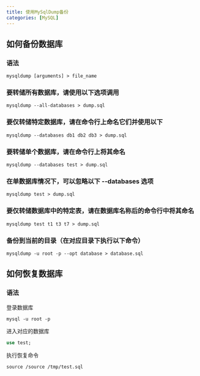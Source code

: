 ```yaml
---
title: 使用MySqlDump备份
categories: [MySQL]
---
```


## 如何备份数据库

### 语法

```shell
mysqldump [arguments] > file_name
```

### 要转储所有数据库，请使用以下选项调用

```shell
mysqldump --all-databases > dump.sql
```

### 要仅转储特定数据库，请在命令行上命名它们并使用以下

```shell
mysqldump --databases db1 db2 db3 > dump.sql
```

### 要转储单个数据库，请在命令行上将其命名

```shell
mysqldump --databases test > dump.sql
```

### 在单数据库情况下，可以忽略以下 --databases 选项

```shell
mysqldump test > dump.sql
```

### 要仅转储数据库中的特定表，请在数据库名称后的命令行中将其命名

```shell
mysqldump test t1 t3 t7 > dump.sql
```

### 备份到当前的目录（在对应目录下执行以下命令）

```shell
mysqldump -u root -p --opt database > database.sql
```

## 如何恢复数据库

### 语法

登录数据库

```shell
mysql -u root -p
```

进入对应的数据库

```sql
use test;
```

执行恢复命令

```shell
source /source /tmp/test.sql
```

